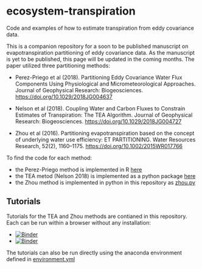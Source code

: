 # ecosystem-transpiration
Code and examples of how to estimate transpiration from eddy covariance data.

This is a companion repository for a soon to be published manuscript on evapotranspiration partitioning of eddy covariance data. As the manuscript is yet to be published, this page will be updated in the coming months. The paper utilized three partitioning methods:

- Perez-Priego et al (2018). Partitioning Eddy Covariance Water Flux Components Using Physiological and Micrometeorological Approaches. Journal of Geophysical Research: Biogeosciences. https://doi.org/10.1029/2018JG004637

- Nelson et al (2018). Coupling Water and Carbon Fluxes to Constrain Estimates of Transpiration: The TEA Algorithm. Journal of Geophysical Research: Biogeosciences. https://doi.org/10.1029/2018JG004727

- Zhou et al (2016). Partitioning evapotranspiration based on the concept of underlying water use efficiency: ET PARTITIONING. Water Resources Research, 52(2), 1160–1175. https://doi.org/10.1002/2015WR017766

To find the code for each method:

- the Perez-Priego method is implemented in R [here](https://github.com/oscarperezpriego/ETpartitioning)
- the TEA metod (Nelson 2018) is implemented as a python package [here](https://github.com/jnelson18/TranspirationEstimationAlgorithm)
- the Zhou method is implemented in python in this repository as [zhou.py](zhou.py)

## Tutorials

Tutorials for the TEA and Zhou methods are contianed in this repository. Each can be run within a browser without any installation:

- [![Binder](https://mybinder.org/badge_logo.svg)](https://mybinder.org/v2/gh/jnelson18/ecosystem-transpiration/master?filepath=TEA_tutorial.ipynb)
- [![Binder](https://mybinder.org/badge_logo.svg)](https://mybinder.org/v2/gh/jnelson18/ecosystem-transpiration/master?filepath=Zhou_tutorial.ipynb)


The tutorials can also be run directly using the anaconda environment defined in [environment.yml](environment.yml)
